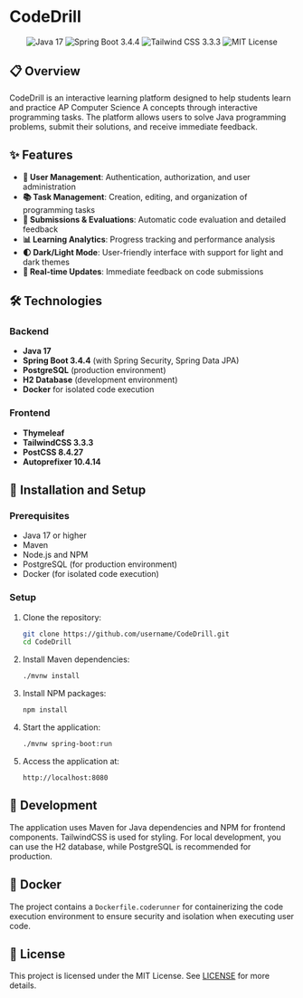 # CodeDrill

<p align="center">
  <img src="https://img.shields.io/badge/Java-17-orange?style=for-the-badge&logo=java" alt="Java 17"/>
  <img src="https://img.shields.io/badge/Spring%20Boot-3.4.4-brightgreen?style=for-the-badge&logo=spring-boot" alt="Spring Boot 3.4.4"/>
  <img src="https://img.shields.io/badge/Tailwind%20CSS-3.3.3-blue?style=for-the-badge&logo=tailwindcss" alt="Tailwind CSS 3.3.3"/>
  <img src="https://img.shields.io/badge/License-MIT-yellow?style=for-the-badge" alt="MIT License"/>
</p>

## 📋 Overview

CodeDrill is an interactive learning platform designed to help students learn and practice AP Computer Science A concepts through interactive programming tasks. The platform allows users to solve Java programming problems, submit their solutions, and receive immediate feedback.

## ✨ Features

- **🔐 User Management**: Authentication, authorization, and user administration
- **📚 Task Management**: Creation, editing, and organization of programming tasks
- **📝 Submissions & Evaluations**: Automatic code evaluation and detailed feedback
- **📊 Learning Analytics**: Progress tracking and performance analysis
- **🌓 Dark/Light Mode**: User-friendly interface with support for light and dark themes
- **🔄 Real-time Updates**: Immediate feedback on code submissions

## 🛠️ Technologies

### Backend
- **Java 17**
- **Spring Boot 3.4.4** (with Spring Security, Spring Data JPA)
- **PostgreSQL** (production environment)
- **H2 Database** (development environment)
- **Docker** for isolated code execution

### Frontend
- **Thymeleaf**
- **TailwindCSS 3.3.3**
- **PostCSS 8.4.27**
- **Autoprefixer 10.4.14**

## 🚀 Installation and Setup

### Prerequisites
- Java 17 or higher
- Maven
- Node.js and NPM
- PostgreSQL (for production environment)
- Docker (for isolated code execution)

### Setup

1. Clone the repository:
   ```bash
   git clone https://github.com/username/CodeDrill.git
   cd CodeDrill
   ```

2. Install Maven dependencies:
   ```bash
   ./mvnw install
   ```

3. Install NPM packages:
   ```bash
   npm install
   ```

4. Start the application:
   ```bash
   ./mvnw spring-boot:run
   ```

5. Access the application at:
   ```
   http://localhost:8080
   ```

## 🧪 Development

The application uses Maven for Java dependencies and NPM for frontend components. TailwindCSS is used for styling. For local development, you can use the H2 database, while PostgreSQL is recommended for production.

## 🐳 Docker

The project contains a `Dockerfile.coderunner` for containerizing the code execution environment to ensure security and isolation when executing user code.

## 📄 License

This project is licensed under the MIT License. See [LICENSE](license.md) for more details.
